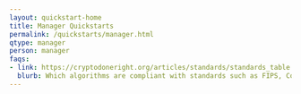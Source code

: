 ```yaml
---
layout: quickstart-home
title: Manager Quickstarts
permalink: /quickstarts/manager.html
qtype: manager
person: manager
faqs:
- link: https://cryptodoneright.org/articles/standards/standards_table.html
  blurb: Which algorithms are compliant with standards such as FIPS, Common Criteria, and PCI?
---
```

